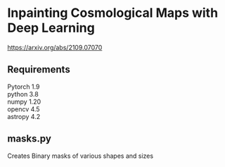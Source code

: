# Inpainting Cosmological Maps with Deep Learning 
https://arxiv.org/abs/2109.07070

## Requirements  
Pytorch 1.9  
python 3.8  
numpy 1.20  
opencv 4.5  
astropy 4.2  


## masks.py
Creates Binary masks of various shapes and sizes
